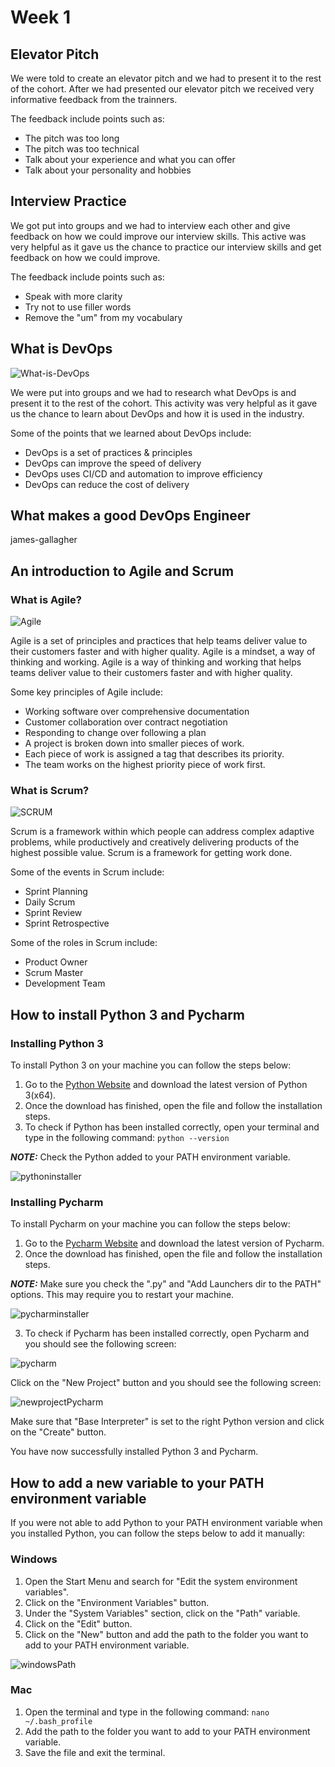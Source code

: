 # Week 1

## Elevator Pitch

We were told to create an elevator pitch and we had to present it to the rest of the cohort.
After we had presented our elevator pitch we received very informative feedback from the trainners.

The feedback include points such as:

- The pitch was too long
- The pitch was too technical
- Talk about your experience and what you can offer
- Talk about your personality and hobbies

## Interview Practice

We got put into groups and we had to interview each other and give feedback on how we could improve our interview skills.
This active was very helpful as it gave us the chance to practice our interview skills and get feedback on how we could improve.

The feedback include points such as:

- Speak with more clarity
- Try not to use filler words
- Remove the "um" from my vocabulary

## What is DevOps

![What-is-DevOps](images/devopsDiagram.jpg)

We were put into groups and we had to research what DevOps is and present it to the rest of the cohort.
This activity was very helpful as it gave us the chance to learn about DevOps and how it is used in the industry.

Some of the points that we learned about DevOps include:

- DevOps is a set of practices & principles
- DevOps can improve the speed of delivery
- DevOps uses CI/CD and automation to improve efficiency
- DevOps can reduce the cost of delivery

## What makes a good DevOps Engineer

james-gallagher

## An introduction to Agile and Scrum

### What is Agile?

![Agile](images/agileDiagram.jpg)

Agile is a set of principles and practices that help teams deliver value to their customers faster and with higher quality. Agile is a mindset, a way of thinking and working.
Agile is a way of thinking and working that helps teams deliver value to their customers faster and with higher quality.

Some key principles of Agile include:

- Working software over comprehensive documentation
- Customer collaboration over contract negotiation
- Responding to change over following a plan
- A project is broken down into smaller pieces of work.
- Each piece of work is assigned a tag that describes its priority.
- The team works on the highest priority piece of work first.

### What is Scrum?

![SCRUM](images/scrumDiagram.png)

Scrum is a framework within which people can address complex adaptive problems, while productively and creatively delivering products of the highest possible value. Scrum is a framework for getting work done.

Some of the events in Scrum include:

- Sprint Planning
- Daily Scrum
- Sprint Review
- Sprint Retrospective

Some of the roles in Scrum include:

- Product Owner
- Scrum Master
- Development Team

## How to install Python 3 and Pycharm

### Installing Python 3

To install Python 3 on your machine you can follow the steps below:

1. Go to the [Python Website](https://link-url-here.org) and download the latest version of Python 3(x64).
2. Once the download has finished, open the file and follow the installation steps.
3. To check if Python has been installed correctly, open your terminal and type in the following command: `python --version`

**_NOTE:_**  Check the Python added to your PATH environment variable.

![pythoninstaller](images/pythonInstaller.png)

### Installing Pycharm

To install Pycharm on your machine you can follow the steps below:

1. Go to the [Pycharm Website](https://www.jetbrains.com/pycharm/download) and download the latest version of Pycharm.
2. Once the download has finished, open the file and follow the installation steps.

**_NOTE:_**  Make sure you check the ".py" and "Add Launchers dir to the PATH" options. This may require you to restart your machine.

![pycharminstaller](images/pycharmInstaller.png)

3. To check if Pycharm has been installed correctly, open Pycharm and you should see the following screen:

![pycharm](images/pycharm.png)

Click on the "New Project" button and you should see the following screen:

![newprojectPycharm](images/newprojectPycharm.png)

Make sure that "Base Interpreter" is set to the right Python version and click on the "Create" button.

You have now successfully installed Python 3 and Pycharm.

## How to add a new variable to your PATH environment variable

If you were not able to add Python to your PATH environment variable when you installed Python, you can follow the steps below to add it manually:

### Windows

1. Open the Start Menu and search for "Edit the system environment variables".
2. Click on the "Environment Variables" button.
3. Under the "System Variables" section, click on the "Path" variable.
4. Click on the "Edit" button.
5. Click on the "New" button and add the path to the folder you want to add to your PATH environment variable.

![windowsPath](images/addPATH.jpg)

### Mac

1. Open the terminal and type in the following command: `nano ~/.bash_profile`
2. Add the path to the folder you want to add to your PATH environment variable.
3. Save the file and exit the terminal.
